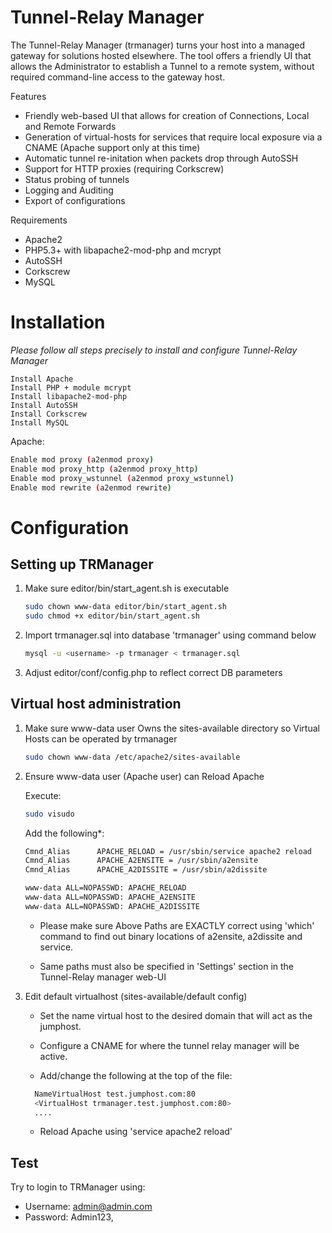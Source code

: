 # Tunnel-Relay Manager

The Tunnel-Relay Manager (trmanager) turns your host into a managed gateway for solutions hosted elsewhere. 
The tool offers a friendly UI that allows the Administrator to establish a Tunnel to a remote system, without required command-line access to the gateway host. 

Features
* Friendly web-based UI that allows for creation of Connections, Local and Remote Forwards
* Generation of virtual-hosts for services that require local exposure via a CNAME (Apache support only at this time)
* Automatic tunnel re-initation when packets drop through AutoSSH
* Support for HTTP proxies (requiring Corkscrew)
* Status probing of tunnels
* Logging and Auditing
* Export of configurations

Requirements
* Apache2
* PHP5.3+ with libapache2-mod-php and mcrypt
* AutoSSH
* Corkscrew
* MySQL

# Installation
*Please follow all steps precisely to install and configure Tunnel-Relay Manager*
```
Install Apache
Install PHP + module mcrypt
Install libapache2-mod-php
Install AutoSSH
Install Corkscrew
Install MySQL
```

Apache:

```bash
Enable mod proxy (a2enmod proxy)
Enable mod proxy_http (a2enmod proxy_http)
Enable mod proxy_wstunnel (a2enmod proxy_wstunnel)
Enable mod rewrite (a2enmod rewrite)
```

# Configuration

## Setting up TRManager
 1. Make sure editor/bin/start_agent.sh is executable
	```bash
	sudo chown www-data editor/bin/start_agent.sh 
	sudo chmod +x editor/bin/start_agent.sh 
	```
	
 2.	Import trmanager.sql into database 'trmanager' using command below
    ```bash
	mysql -u <username> -p trmanager < trmanager.sql
	```
 
 3. Adjust editor/conf/config.php to reflect correct DB parameters

## Virtual host administration
 1. Make sure www-data user Owns the sites-available directory so Virtual Hosts can be operated by trmanager
	
	```bash
	sudo chown www-data /etc/apache2/sites-available
	```

 2. Ensure www-data user (Apache user) can Reload Apache 
    
	Execute:
	```bash
	sudo visudo
	```

    Add the following*:
	```bash
	Cmnd_Alias      APACHE_RELOAD = /usr/sbin/service apache2 reload	
	Cmnd_Alias      APACHE_A2ENSITE = /usr/sbin/a2ensite	
	Cmnd_Alias      APACHE_A2DISSITE = /usr/sbin/a2dissite

	www-data ALL=NOPASSWD: APACHE_RELOAD	
	www-data ALL=NOPASSWD: APACHE_A2ENSITE
	www-data ALL=NOPASSWD: APACHE_A2DISSITE
	```
	

    * Please make sure Above Paths are EXACTLY correct using 'which' command to find out binary locations of a2ensite, a2dissite and service.
	
    * Same paths must also be specified in 'Settings' section in the Tunnel-Relay manager web-UI
  
 3. Edit default virtualhost (sites-available/default config)

    * Set the name virtual host to the desired domain that will act as the jumphost. 
    * Configure a CNAME for where the tunnel relay manager will be active.

    * Add/change the following at the top of the file:
	```bash
	  NameVirtualHost test.jumphost.com:80
	  <VirtualHost trmanager.test.jumphost.com:80>
	  ....
	```
    * Reload Apache using 'service apache2 reload'


## Test
  Try to login to TRManager using:
	
  * Username: admin@admin.com				
  * Password: Admin123,
	
